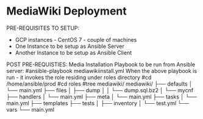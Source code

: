 # MediaWiki Deployment
PRE-REQUISITES TO SETUP:

  - GCP instances - CentOS 7 - couple of machines
  - One Instance to be setup as Ansible Server
  - Another Instance to be setup as Ansible Client

POST PRE-REQUISTIES:
  Media Installation Playbook to be run from Ansible server:
  #ansible-playbook mediawikiinstall.yml
  When the above playbook is run - it invokes the role residing under roles directory
  #cd /home/ansible/prod
  #cd roles
  #tree mediawiki/
    mediawiki/
    ├── defaults
    │   └── main.yml
    ├── files
    │   ├── dump
    │   │   └── dump.sql.bz2
    │   └── mycnf
    ├── handlers
    │   └── main.yml
    ├── meta
    │   └── main.yml
    ├── tasks
    │   └── main.yml
    ├── templates
    ├── tests
    │   ├── inventory
    │   └── test.yml
    └── vars
        └── main.yml
